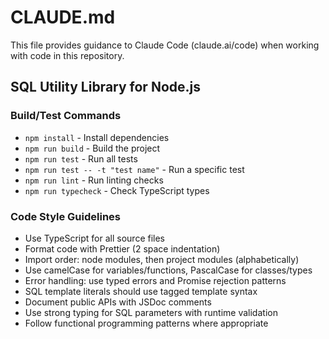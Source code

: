 # CLAUDE.md

This file provides guidance to Claude Code (claude.ai/code) when working with code in this repository.

## SQL Utility Library for Node.js

### Build/Test Commands
- `npm install` - Install dependencies
- `npm run build` - Build the project
- `npm run test` - Run all tests
- `npm run test -- -t "test name"` - Run a specific test
- `npm run lint` - Run linting checks
- `npm run typecheck` - Check TypeScript types

### Code Style Guidelines
- Use TypeScript for all source files
- Format code with Prettier (2 space indentation)
- Import order: node modules, then project modules (alphabetically)
- Use camelCase for variables/functions, PascalCase for classes/types
- Error handling: use typed errors and Promise rejection patterns
- SQL template literals should use tagged template syntax
- Document public APIs with JSDoc comments
- Use strong typing for SQL parameters with runtime validation
- Follow functional programming patterns where appropriate